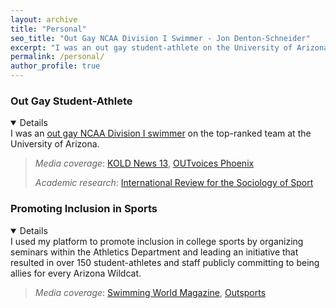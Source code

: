 ```yaml
---
layout: archive
title: "Personal"
seo_title: "Out Gay NCAA Division I Swimmer - Jon Denton-Schneider"
excerpt: "I was an out gay student-athlete on the University of Arizona Men's Swimming Team and worked to promote inclusion in college sports."
permalink: /personal/
author_profile: true
---
```


<h3>Out Gay Student-Athlete</h3>

<p align="justify">
<details open>
I was an <a href="https://www.outsports.com/2015/7/14/8938045/jon-denton-schneider-arizona-swimming-gay-coming-out">out gay NCAA Division I swimmer</a> on the top-ranked team at the University of Arizona.
 <blockquote>
   <p><i>Media coverage</i>: <a href="https://www.kold.com/story/30006001/i-was-a-bald-gay-wildcat-former-ua-swimmer-explains-coming-out-essay/">KOLD News 13</a>, <a href="https://phoenix.outvoices.us/coming-out-to-the-team/">OUTvoices Phoenix</a>
  </p>
  <p><i>Academic research</i>: <a href="https://journals.sagepub.com/doi/full/10.1177/1012690220969355">International Review for the
   Sociology of Sport</a>
  </p>
  </blockquote>
  </details>
  </p>

<h3>Promoting Inclusion in Sports</h3>

<p>
<details open>I used my platform to promote inclusion in college sports by organizing seminars within the Athletics Department and leading an initiative that resulted in over 150 student-athletes and staff publicly committing to being allies for every Arizona Wildcat.
 <blockquote>
  <p><i>Media coverage</i>: <a href="https://www.swimmingworldmagazine.com/news/lgbtqia-rights-in-the-swimming-community/">Swimming World Magazine</a>, <a href="https://www.outsports.com/2015/11/24/9789116/arizona-wildcats-gay-lgbt-banner">Outsports</a>
  </p>
  </blockquote>
  </details>
  </p>
